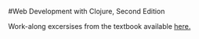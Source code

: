 #Web Development with Clojure, Second Edition

Work-along excersises from the textbook available [here.][1]

[1]: https://pragprog.com/book/dswdcloj2/web-development-with-clojure-second-edition